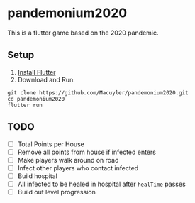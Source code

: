 # pandemonium2020

This is a flutter game based on the 2020 pandemic.

## Setup

1. [Install Flutter](https://flutter.dev/docs/get-started/install)
2. Download and Run:

```
git clone https://github.com/Macuyler/pandemonium2020.git
cd pandemonium2020
flutter run
```

## TODO

- [ ] Total Points per House
- [ ] Remove all points from house if infected enters
- [ ] Make players walk around on road
- [ ] Infect other players who contact infected
- [ ] Build hospital
- [ ] All infected to be healed in hospital after `healTime` passes
- [ ] Build out level progression
